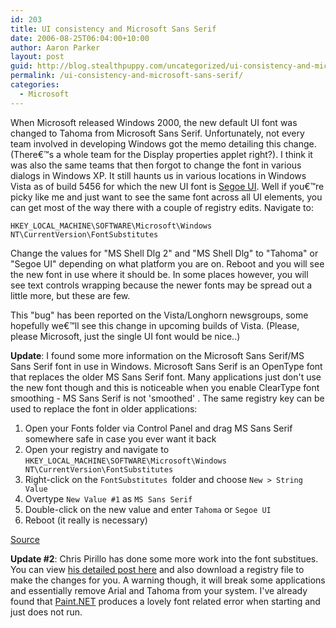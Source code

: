 ```yaml
---
id: 203
title: UI consistency and Microsoft Sans Serif
date: 2006-08-25T06:04:00+10:00
author: Aaron Parker
layout: post
guid: http://blog.stealthpuppy.com/uncategorized/ui-consistency-and-microsoft-sans-serif
permalink: /ui-consistency-and-microsoft-sans-serif/
categories:
  - Microsoft
---
```

When Microsoft released Windows 2000, the new default UI font was changed to Tahoma from Microsoft Sans Serif. Unfortunately, not every team involved in developing Windows got the memo detailing this change. (There€™s a whole team for the Display properties applet right?). I think it was also the same teams that then forgot to change the font in various dialogs in Windows XP. It still haunts us in various locations in Windows Vista as of build 5456 for which the new UI font is [Segoe UI](http://msdn.microsoft.com/library/en-us/UxGuide/UXGuide/Visuals/Fonts/Fonts.asp?frame=true). Well if you€™re picky like me and just want to see the same font across all UI elements, you can get most of the way there with a couple of registry edits. Navigate to:

`HKEY_LOCAL_MACHINE\SOFTWARE\Microsoft\Windows NT\CurrentVersion\FontSubstitutes`

Change the values for "MS Shell Dlg 2" and "MS Shell Dlg" to "Tahoma" or "Segoe UI" depending on what platform you are on. Reboot and you will see the new font in use where it should be. In some places however, you will see text controls wrapping because the newer fonts may be spread out a little more, but these are few.

This "bug" has been reported on the Vista/Longhorn newsgroups, some hopefully we€™ll see this change in upcoming builds of Vista. (Please, please Microsoft, just the single UI font would be nice..)

**Update**: I found some more information on the Microsoft Sans Serif/MS Sans Serif font in use in Windows. Microsoft Sans Serif is an OpenType font that replaces the older MS Sans Serif font. Many applications just don't use the new font though and this is noticeable when you enable ClearType font smoothing - MS Sans Serif is not 'smoothed' . The same registry key can be used to replace the font in older applications:

  1. Open your Fonts folder via Control Panel and drag MS Sans Serif somewhere safe in case you ever want it back
  2. Open your registry and navigate to `HKEY_LOCAL_MACHINE\SOFTWARE\Microsoft\Windows NT\CurrentVersion\FontSubstitutes`
  3. Right-click on the `FontSubstitutes `folder and choose `New > String Value`
  4. Overtype `New Value #1` as `MS Sans Serif`
  5. Double-click on the new value and enter `Tahoma` or `Segoe UI`
  6. Reboot (it really is necessary)

[Source](http://damieng.blogspot.com/2006/04/cleartype-smoothed-fonts-and-bane-of.html)

**Update #2**: Chris Pirillo has done some more work into the font substitues. You can view [his detailed post here](http://chris.pirillo.com/2006/09/26/fix-windows-vistas-fonts/) and also download a registry file to make the changes for you. A warning though, it will break some applications and essentially remove Arial and Tahoma from your system. I've already found that [Paint.NET](http://www.getpaint.net/redirect/getpdn.html) produces a lovely font related error when starting and just does not run.